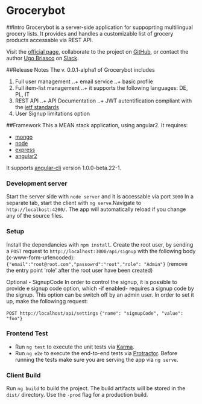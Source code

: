 # Grocerybot

##Intro
Grocerybot is a server-side application for suppoprting multilingual grocery lists. It provides and handles a customizable list of grocery products accessable via REST API.

Visit the [official page](http://gbot.matchyourtie.com), collaborate to the project on [GitHub](https://github.com/ugobriasco/grocerybot-server), or contact the author [Ugo Briasco](http://ugobriasco.me) on [Slack](https://matchyourtie.slack.com/messages/general/whats_new/).

##Release Notes
The v. 0.0.1-alpha1 of Grocerybot includes

1. Full user management
..+ email service
..+ basic profile
2. Full item-list management
..+ it supports the following languages: DE, PL, IT
3. REST API
..+ API Documentation
..+ JWT autentification compliant with the [ietf standards](https://tools.ietf.org/html/rfc6750 )
4. User Signup limitations option

##Framework
This a MEAN stack application, using angular2. It requires:
+ [mongo](https://docs.mongodb.com/getting-started/shell/)
+ [node](https://nodejs.org/en/)
+ [express](http://expressjs.com/)
+ [angular2](http://www.eloquentwebapp.com/setting-angular-2-environment-using-typescript-npm-webpack/)

It supports [angular-cli](https://github.com/angular/angular-cli) version 1.0.0-beta.22-1.

### Development server
Start the server side with `node server` and it is accessable via port `3000`
In a separate tab, start the client with `ng serve`.Navigate to `http://localhost:4200/`. The app will automatically reload if you change any of the source files.

### Setup
Install the dependancies with `npm install`.
Create the root user, by sending a `POST` request to `http://localhost:3000/api/signup` with the following body (x-www-form-urlencoded):
`{"email":"root@root.com","passowrd":"root","role": "Admin"}` (remove the entry point 'role' after the root user have been created)

Optional -  SignupCode
In order to control the signup, it is possible to provide e signup code option, which -if enabled- requires a signup code by the signup. This option can be switch off by an admin user.
In order to set it up, make the followingg request:

`POST http://localhost/api/settings`
`{"name": "signupCode", "value": "foo"}`

### Frontend Test
* Run `ng test` to execute the unit tests via [Karma](https://karma-runner.github.io).
* Run `ng e2e` to execute the end-to-end tests via [Protractor](http://www.protractortest.org/).
Before running the tests make sure you are serving the app via `ng serve`.

### Client Build
Run `ng build` to build the project. The build artifacts will be stored in the `dist/` directory. Use the `-prod` flag for a production build.
